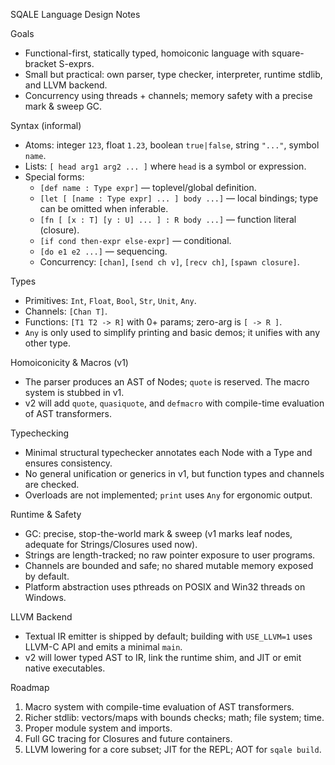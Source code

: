 SQALE Language Design Notes

Goals

- Functional-first, statically typed, homoiconic language with square-bracket S-exprs.
- Small but practical: own parser, type checker, interpreter, runtime stdlib, and LLVM backend.
- Concurrency using threads + channels; memory safety with a precise mark & sweep GC.

Syntax (informal)

- Atoms: integer `123`, float `1.23`, boolean `true|false`, string `"..."`, symbol `name`.
- Lists: `[ head arg1 arg2 ... ]` where `head` is a symbol or expression.
- Special forms:
  - `[def name : Type expr]` — toplevel/global definition.
  - `[let [ [name : Type expr] ... ] body ...]` — local bindings; type can be omitted when inferable.
  - `[fn [ [x : T] [y : U] ... ] : R body ...]` — function literal (closure).
  - `[if cond then-expr else-expr]` — conditional.
  - `[do e1 e2 ...]` — sequencing.
  - Concurrency: `[chan]`, `[send ch v]`, `[recv ch]`, `[spawn closure]`.

Types

- Primitives: `Int`, `Float`, `Bool`, `Str`, `Unit`, `Any`.
- Channels: `[Chan T]`.
- Functions: `[T1 T2 -> R]` with 0+ params; zero-arg is `[ -> R ]`.
- `Any` is only used to simplify printing and basic demos; it unifies with any other type.

Homoiconicity & Macros (v1)

- The parser produces an AST of Nodes; `quote` is reserved. The macro system is stubbed in v1.
- v2 will add `quote`, `quasiquote`, and `defmacro` with compile-time evaluation of AST transformers.

Typechecking

- Minimal structural typechecker annotates each Node with a Type and ensures consistency.
- No general unification or generics in v1, but function types and channels are checked.
- Overloads are not implemented; `print` uses `Any` for ergonomic output.

Runtime & Safety

- GC: precise, stop-the-world mark & sweep (v1 marks leaf nodes, adequate for Strings/Closures used now).
- Strings are length-tracked; no raw pointer exposure to user programs.
- Channels are bounded and safe; no shared mutable memory exposed by default.
- Platform abstraction uses pthreads on POSIX and Win32 threads on Windows.

LLVM Backend

- Textual IR emitter is shipped by default; building with `USE_LLVM=1` uses LLVM-C API and emits a minimal `main`.
- v2 will lower typed AST to IR, link the runtime shim, and JIT or emit native executables.

Roadmap

1. Macro system with compile-time evaluation of AST transformers.
2. Richer stdlib: vectors/maps with bounds checks; math; file system; time.
3. Proper module system and imports.
4. Full GC tracing for Closures and future containers.
5. LLVM lowering for a core subset; JIT for the REPL; AOT for `sqale build`.

